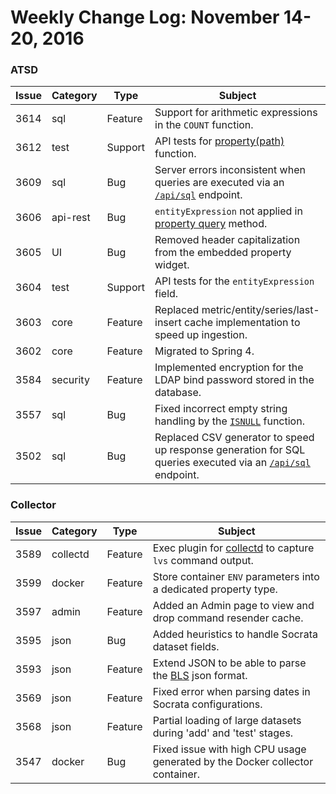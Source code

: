 Weekly Change Log: November 14-20, 2016
=======================================

### ATSD

| Issue     | Category        | Type     | Subject                                                                    |
|-----------|-----------------|----------|----------------------------------------------------------------------------|      
| 3614      |   sql           | Feature  | Support for arithmetic expressions in the `COUNT` function. |
| 3612      |   test          | Support  | API tests for [property(path)](../../api/data/filter-entity.md#function-propertypath) function. |
| 3609      |   sql           | Bug      | Server errors inconsistent when queries are executed via an [`/api/sql`](../../api/sql/api.md) endpoint. |
| 3606      |   api-rest      | Bug      | `entityExpression` not applied in [property query](../../api/data/properties/query.md) method. |
| 3605      |   UI            | Bug      | Removed header capitalization from the embedded property widget. |
| 3604      |   test          | Support  | API tests for the `entityExpression` field. |
| 3603      |   core          | Feature  | Replaced metric/entity/series/last-insert cache implementation to speed up ingestion. |
| 3602      |   core          | Feature  | Migrated to Spring 4. |
| 3584      |   security      | Feature  | Implemented encryption for the LDAP bind password stored in the database. |
| 3557      |   sql           | Bug      | Fixed incorrect empty string handling by the [`ISNULL`](../../api/sql#isnull) function. |
| 3502      |   sql           | Bug      | Replaced CSV generator to speed up response generation for SQL queries executed via an [`/api/sql`](../../api/sql/api.md) endpoint. |                                                                                                                                                                                                

### Collector                                                                                                                                                                                     

| Issue     | Category        | Type     | Subject                                                                    |
|-----------|-----------------|----------|----------------------------------------------------------------------------|
| 3589      | collectd        | Feature  | Exec plugin for [collectd](https://github.com/axibase/atsd-collectd-plugin) to capture `lvs` command output. |
| 3599      | docker          | Feature  | Store container `ENV` parameters into a dedicated property type. |
| 3597      | admin           | Feature  | Added an Admin page to view and drop command resender cache. |
| 3595      | json            | Bug      | Added heuristics to handle Socrata dataset fields. |
| 3593      | json            | Feature  | Extend JSON to be able to parse the [BLS](http://www.bls.gov/developers/api_signature_v2.htm) json format. |
| 3569      | json            | Feature  | Fixed error when parsing dates in Socrata configurations. |
| 3568      | json            | Feature  | Partial loading of large datasets during 'add' and 'test' stages. |
| 3547      | docker          | Bug      | Fixed issue with high CPU usage generated by the Docker collector container. |
